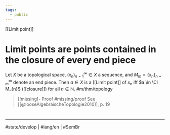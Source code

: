 ```yaml
---
tags:
  - public
---
```

[[Limit point]]
# Limit points are points contained in the closure of every end piece

Let $X$ be a topological space, $(x_n)_{n=1}^\infty \in X$ a sequence, and $M_m = \{ x_{n} \}_{n=m}^\infty$ denote an end piece.
Then $a \in X$ is a [[Limit point]] of $x_{n}$ iff $a \in \Cl M_{n}$ ([[closure]]) for all $n \in \mathbb{N}$. #m/thm/topology 

> [!missing]- Proof
> #missing/proof 
> See [[@looseAlgebraischeTopologie2010]], p. 19

#
---
#state/develop | #lang/en | #SemBr
